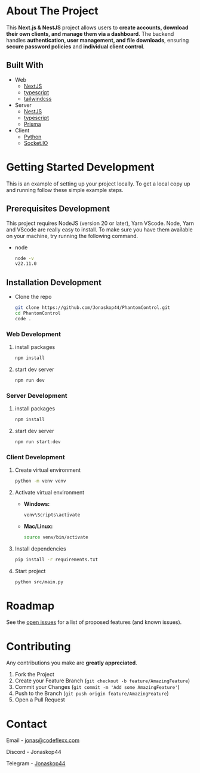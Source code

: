 # About The Project

This **Next.js & NestJS** project allows users to **create accounts, download their own clients, and manage them via a dashboard**. The backend handles **authentication, user management, and file downloads**, ensuring **secure password policies** and **individual client control**.

## Built With

- Web
  - [NextJS](https://nextjs.org/)
  - [typescript](https://www.npmjs.com/package/typescript)
  - [tailwindcss](https://www.npmjs.com/package/tailwindcss)
- Server
  - [NestJS](https://nestjs.com/)
  - [typescript](https://www.npmjs.com/package/typescript)
  - [Prisma](https://www.npmjs.com/package/prisma)
- Client
  - [Python](https://www.python.org/)
  - [Socket.IO](https://socket.io/)

<!-- GETTING STARTED DEVELOPMENT  -->

# Getting Started Development

This is an example of setting up your project locally.
To get a local copy up and running follow these simple example steps.

## Prerequisites Development

This project requires NodeJS (version 20 or later), Yarn VScode. Node, Yarn and VScode are really easy to install. To make sure you have them available on your machine, try running the following command.

- node

  ```sh
  node -v
  v22.11.0
  ```

## Installation Development

- Clone the repo

  ```sh
  git clone https://github.com/Jonaskop44/PhantomControl.git
  cd PhantomControl
  code .
  ```

### Web Development

1. install packages

   ```sh
   npm install
   ```

2. start dev server

   ```sh
   npm run dev
   ```

### Server Development

1. install packages

   ```sh
   npm install
   ```

2. start dev server

   ```sh
   npm run start:dev
   ```

### Client Development

1. Create virtual environment

   ```sh
   python -m venv venv
   ```

2. Activate virtual environment

   - **Windows:**
     ```sh
     venv\Scripts\activate
     ```
   - **Mac/Linux:**
     ```sh
     source venv/bin/activate
     ```

3. Install dependencies

   ```sh
   pip install -r requirements.txt
   ```

4. Start project

   ```sh
   python src/main.py
   ```

<!-- ROADMAP -->

# Roadmap

See the [open issues](https://github.com/Jonaskop44/PhantomControl/issues) for a list of proposed features (and known issues).

<!-- CONTRIBUTING -->

# Contributing

Any contributions you make are **greatly appreciated**.

1. Fork the Project
2. Create your Feature Branch (`git checkout -b feature/AmazingFeature`)
3. Commit your Changes (`git commit -m 'Add some AmazingFeature'`)
4. Push to the Branch (`git push origin feature/AmazingFeature`)
5. Open a Pull Request

<!-- CONTACT -->

# Contact

Email - jonas@codeflexx.com

Discord - Jonaskop44

Telegram - [Jonaskop44](https://t.me/Jonaskop44)
